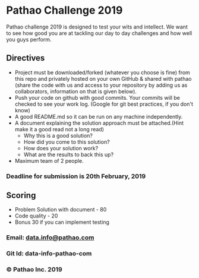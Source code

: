 # Pathao Challenge 2019

Pathao challenge 2019 is designed to test your wits and intellect. We want to see how good you are at tackling our day to day challenges and how well you guys perform.

## Directives
- Project must be downloaded/forked (whatever you choose is fine) from this repo and privately hosted on your own GitHub & shared with pathao (share the code with us and access to your repository by adding us as collaborators, information on that is given below).
- Push your code on github with good commits. Your commits will be checked to see your work log. (Google for git best practices, if you don't know)
- A good README.md so it can be run on any machine independently.
- A document explaining the solution approach must be attached.(Hint make it a good read not a long read)
    - Why this is a good solution?
    - How did you come to this solution?
    - How does your solution work?
    - What are the results to back this up?
- Maximum team of 2 people.

### Deadline for submission is 20th February, 2019
## Scoring
- Problem Solution with document - 80
- Code quality - 20
- Bonus 30 if you can implement testing

### Email: data.info@pathao.com
### Git Id: data-info-pathao-com

### © Pathao Inc. 2019
